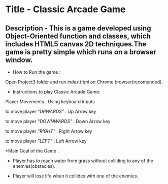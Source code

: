 # Title - Classic Arcade Game 

## Description - This is a game developed using Object-Oriented function and classes, which includes HTML5 canvas 2D techniques.The game is pretty simple which runs on a browser window.

* How to Run the game :

Open Project3 folder and run _index.html_ on Chrome browser(recomended).

* Instructions to play Classic Arcade Game:
 
Player Movements : Using keyboard inputs

to move player *"UPWARDS"*   : Up Arrow key

to move player *"DOWNWARDS"* : Down Arrow key	

to move player *"RIGHT"*     : Right Arrow key

to move player *"LEFT"*      : Left Arrow key

*Main Goal of the Game :

* Player has to reach water from grass without colliding to any of the enemies(obstacles).

* Player will lose life when it collides with one of the enemies. 